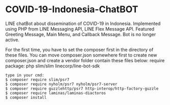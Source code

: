 # COVID-19-Indonesia-ChatBOT
LINE chatBot about dissemination of COVID-19 in Indonesia. 
Implemented using PHP from LINE Messaging API, LINE Flex Message API. 
Featured Greeting Message, Main Menu, and Callback Message.
Bot is no longer active.

For the first time, you have to set the composer first in the directory of these files.
You can move composer.json somewhere first to create new composer.json and create a vendor folder contain these files below:
require package: 
        php
        slim/slim
        linecorp/line-bot-sdk
        
    type in your cmd:
    $ composer require slim/psr7
    $ composer require nyholm/psr7 nyholm/psr7-server
    $ composer require guzzlehttp/psr7 http-interop/http-factory-guzzle
    $ composer require laminas/laminas-diactoros
    $ composer install

        
      
